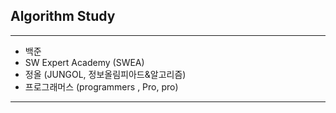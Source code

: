 ## Algorithm Study
---

- 백준
- SW Expert Academy (SWEA)
- 정올 (JUNGOL, 정보올림피아드&알고리즘)
- 프로그래머스 (programmers , Pro, pro)

--- 
